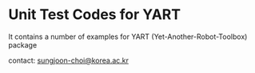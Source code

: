 # Unit Test Codes for YART

It contains a number of examples for YART (Yet-Another-Robot-Toolbox) package

contact: sungjoon-choi@korea.ac.kr

